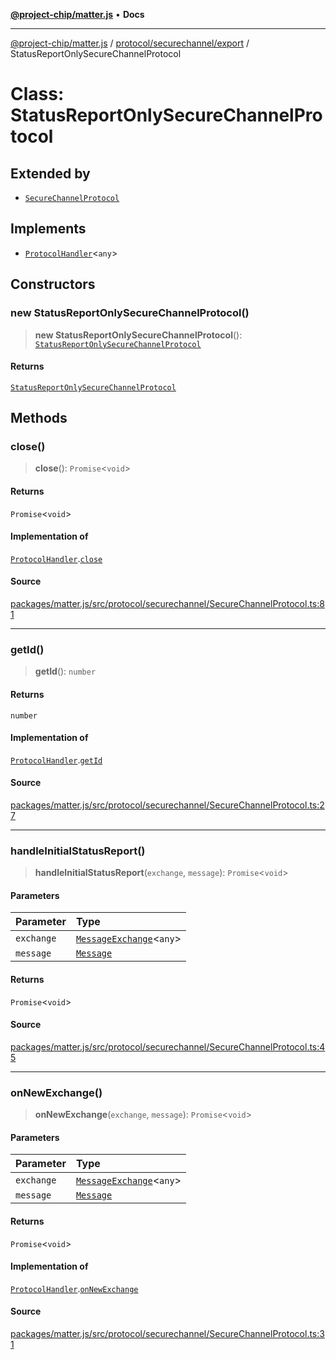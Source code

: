 [**@project-chip/matter.js**](../../../../README.md) • **Docs**

***

[@project-chip/matter.js](../../../../modules.md) / [protocol/securechannel/export](../README.md) / StatusReportOnlySecureChannelProtocol

# Class: StatusReportOnlySecureChannelProtocol

## Extended by

- [`SecureChannelProtocol`](SecureChannelProtocol.md)

## Implements

- [`ProtocolHandler`](../../../export/interfaces/ProtocolHandler.md)\<`any`\>

## Constructors

### new StatusReportOnlySecureChannelProtocol()

> **new StatusReportOnlySecureChannelProtocol**(): [`StatusReportOnlySecureChannelProtocol`](StatusReportOnlySecureChannelProtocol.md)

#### Returns

[`StatusReportOnlySecureChannelProtocol`](StatusReportOnlySecureChannelProtocol.md)

## Methods

### close()

> **close**(): `Promise`\<`void`\>

#### Returns

`Promise`\<`void`\>

#### Implementation of

[`ProtocolHandler`](../../../export/interfaces/ProtocolHandler.md).[`close`](../../../export/interfaces/ProtocolHandler.md#close)

#### Source

[packages/matter.js/src/protocol/securechannel/SecureChannelProtocol.ts:81](https://github.com/project-chip/matter.js/blob/7a8cbb56b87d4ccf34bec5a9a95ab40a1711324f/packages/matter.js/src/protocol/securechannel/SecureChannelProtocol.ts#L81)

***

### getId()

> **getId**(): `number`

#### Returns

`number`

#### Implementation of

[`ProtocolHandler`](../../../export/interfaces/ProtocolHandler.md).[`getId`](../../../export/interfaces/ProtocolHandler.md#getid)

#### Source

[packages/matter.js/src/protocol/securechannel/SecureChannelProtocol.ts:27](https://github.com/project-chip/matter.js/blob/7a8cbb56b87d4ccf34bec5a9a95ab40a1711324f/packages/matter.js/src/protocol/securechannel/SecureChannelProtocol.ts#L27)

***

### handleInitialStatusReport()

> **handleInitialStatusReport**(`exchange`, `message`): `Promise`\<`void`\>

#### Parameters

| Parameter | Type |
| :------ | :------ |
| `exchange` | [`MessageExchange`](../../../export/classes/MessageExchange.md)\<`any`\> |
| `message` | [`Message`](../../../../codec/export/interfaces/Message.md) |

#### Returns

`Promise`\<`void`\>

#### Source

[packages/matter.js/src/protocol/securechannel/SecureChannelProtocol.ts:45](https://github.com/project-chip/matter.js/blob/7a8cbb56b87d4ccf34bec5a9a95ab40a1711324f/packages/matter.js/src/protocol/securechannel/SecureChannelProtocol.ts#L45)

***

### onNewExchange()

> **onNewExchange**(`exchange`, `message`): `Promise`\<`void`\>

#### Parameters

| Parameter | Type |
| :------ | :------ |
| `exchange` | [`MessageExchange`](../../../export/classes/MessageExchange.md)\<`any`\> |
| `message` | [`Message`](../../../../codec/export/interfaces/Message.md) |

#### Returns

`Promise`\<`void`\>

#### Implementation of

[`ProtocolHandler`](../../../export/interfaces/ProtocolHandler.md).[`onNewExchange`](../../../export/interfaces/ProtocolHandler.md#onnewexchange)

#### Source

[packages/matter.js/src/protocol/securechannel/SecureChannelProtocol.ts:31](https://github.com/project-chip/matter.js/blob/7a8cbb56b87d4ccf34bec5a9a95ab40a1711324f/packages/matter.js/src/protocol/securechannel/SecureChannelProtocol.ts#L31)
